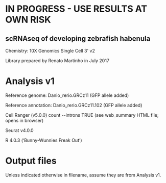 # IN PROGRESS - USE RESULTS AT OWN RISK

## scRNAseq of developing zebrafish habenula

Chemistry: 10X Genomics Single Cell 3' v2

Library prepared by Renato Martinho in July 2017

# Analysis v1

Reference genome: Danio_rerio.GRCz11 (GFP allele added)

Reference annotation: Danio_rerio.GRCz11.102 (GFP allele added)

Cell Ranger (v5.0.0) count --introns TRUE (see web_summary HTML file; opens in browser)

Seurat v4.0.0

R 4.0.3 (‘Bunny-Wunnies Freak Out’)

# Output files

Unless indicated otherwise in filename, assume they are from Analysis v1.
